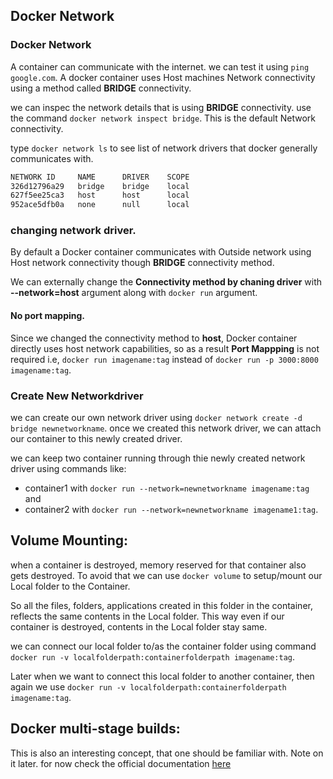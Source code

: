 ## Docker Network
### Docker Network
A container can communicate with the internet. we can test it using `ping google.com`.  A docker container uses Host machines Network connectivity using a method called **BRIDGE** connectivity.

we can inspec the network details that is using **BRIDGE** connectivity.  use the command `docker network inspect bridge`. This is the default Network connectivity.

type `docker network ls` to see list of network drivers that docker generally communicates with.

```cmd
NETWORK ID     NAME      DRIVER    SCOPE
326d12796a29   bridge    bridge    local
627f5ee25ca3   host      host      local
952ace5dfb0a   none      null      local
```

### changing network driver.
By default a Docker container communicates with Outside network using Host network connectivity though **BRIDGE** connectivity method. 

We can externally change the **Connectivity method by chaning driver** with **--network=host** argument along with `docker run` argument.

#### No port mapping.
Since we changed the connectivity method to **host**, Docker container directly uses host network capabilities, so as a result **Port Mappping** is not required i.e, `docker run imagename:tag` instead of `docker run -p 3000:8000 imagename:tag`.

### Create New Networkdriver
we can create our own network driver using `docker network create -d bridge newnetworkname`. once we created this network driver, we can attach our container to this newly created driver. 

we can keep two container running through thie newly created network driver using commands like:

- container1 with `docker run --network=newnetworkname imagename:tag` and
- container2 with `docker run --network=newnetworkname imagename1:tag`.


## Volume Mounting:
when a container is destroyed, memory reserved for that container also gets destroyed. To avoid that we can use `docker volume` to setup/mount our Local folder to the Container. 

So all the files, folders, applications created in this folder in the container, reflects the same contents in the Local folder. This way even if our container is destroyed, contents in the Local folder stay same.

we can connect our local folder to/as the container folder using command `docker run -v localfolderpath:containerfolderpath imagename:tag`. 

Later when we want to connect this local folder to another container, then again we use `docker run -v localfolderpath:containerfolderpath imagename:tag`.



## Docker multi-stage builds:
This is also an interesting concept, that one should be familiar with. Note on it later. for now check the official documentation [here](https://docs.docker.com/build/building/multi-stage/)

